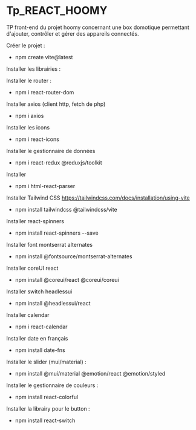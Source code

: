 # Tp_REACT_HOOMY
TP front-end du projet hoomy concernant une box domotique permettant d'ajouter, contrôler et gérer des appareils connectés.

Créer le projet :
- npm create vite@latest

Installer les librairies :


Installer le router :
- npm i react-router-dom

Installer axios (client http, fetch de php)
- npm i axios

Installer les icons
- npm i react-icons

Installer le gestionnaire de données
- npm i react-redux @reduxjs/toolkit

Installer
- npm i html-react-parser

Installer Tailwind CSS https://tailwindcss.com/docs/installation/using-vite
- npm install tailwindcss @tailwindcss/vite

Installer react-spinners
- npm install react-spinners --save

Installer font montserrat alternates
- npm install @fontsource/montserrat-alternates

Installer coreUI react
- npm install @coreui/react @coreui/coreui

Installer switch headlessui
- npm install @headlessui/react

Installer calendar 
- npm i react-calendar

Installer date en français
- npm install date-fns

Installer le slider (mui/material) :
- npm install @mui/material @emotion/react @emotion/styled

Installer le gestionnaire de couleurs :
- npm install react-colorful

Installer la librairy pour le button :
- npm install react-switch
